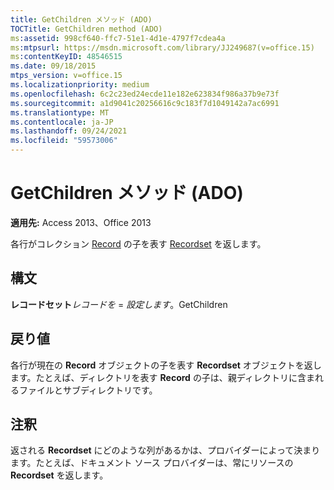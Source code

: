 ```yaml
---
title: GetChildren メソッド (ADO)
TOCTitle: GetChildren method (ADO)
ms:assetid: 998cf640-ffc7-51e1-4d1e-4797f7cdea4a
ms:mtpsurl: https://msdn.microsoft.com/library/JJ249687(v=office.15)
ms:contentKeyID: 48546515
ms.date: 09/18/2015
mtps_version: v=office.15
ms.localizationpriority: medium
ms.openlocfilehash: 6c2c23ed24ecde11e182e623834f986a37b9e73f
ms.sourcegitcommit: a1d9041c20256616c9c183f7d1049142a7ac6991
ms.translationtype: MT
ms.contentlocale: ja-JP
ms.lasthandoff: 09/24/2021
ms.locfileid: "59573006"
---
```

# <a name="getchildren-method-ado"></a>GetChildren メソッド (ADO)


**適用先:** Access 2013、Office 2013


各行がコレクション [Record](record-object-ado.md) の子を表す [Recordset](recordset-object-ado.md) を返します。

## <a name="syntax"></a>構文

**レコードセット***レコードを*  =  *設定します*。GetChildren

## <a name="return-value"></a>戻り値

各行が現在の **Record** オブジェクトの子を表す **Recordset** オブジェクトを返します。たとえば、ディレクトリを表す **Record** の子は、親ディレクトリに含まれるファイルとサブディレクトリです。

## <a name="remarks"></a>注釈

返される **Recordset** にどのような列があるかは、プロバイダーによって決まります。たとえば、ドキュメント ソース プロバイダーは、常にリソースの **Recordset** を返します。

